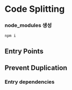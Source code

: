 # Code Splitting

### node_modules 생성

```bash
npm i
```

## Entry Points

## Prevent Duplication

### Entry dependencies
